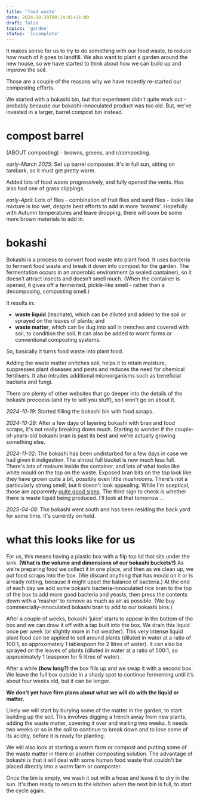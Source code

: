 ```yaml
---
title: 'food waste'
date: 2024-10-20T00:14:01+11:00
draft: false
topics: 'garden'
status: 'incomplete'
---
```


It makes sense for us to try to do something with our food waste, to reduce how much of it goes to landfill. We also want to plant a garden around the new house, so we have started to think about how we can build up and improve the soil.

Those are a couple of the reasons why we have recently re-started our composting efforts.

<!--more-->

We started with a bokashi bin, but that experiment didn't quite work out - probably because our bokashi-innoculated product was too old. But, we've invested in a larger, barrel compost bin instead.

# compost barrel

(ABOUT composting) - browns, greens, and r/composting.

_early-March 2025_: Set up barrel composter. It's in full sun, sitting on tambark, so it must get pretty warm.

Added lots of food waste progressively, and fully opened the vents. Has also had one of grass clippings.

_early-April_: Lots of flies - combination of fruit flies and sand flies - looks like mixture is too wet, despite best efforts to add in more 'browns'. Hopefully with Autumn temperatures and leave dropping, there will soon be some more brown materials to add in.

# bokashi

Bokashi is a process to convert food waste into plant food. It uses bacteria to ferment food waste and break it down into compost for the garden. The fermentation occurs in an anaerobic environment (a sealed container), so it doesn’t attract insects and doesn’t smell much. (When the container is opened, it gives off a fermented, pickle-like smell - rather than a decomposing, composting smell.) 

It results in:
- __waste liquid__ (leachate), which can be diluted and added to the soil or sprayed on the leaves of plants; and
- __waste matter__, which can be dug into soil in trenches and covered with soil, to condition the soil. It can also be added to worm farms or conventional composting systems.

So, basically it turns food waste into plant food.

Adding the waste matter enriches soil, helps it to retain moisture, suppresses plant diseases and pests and reduces the need for chemical fertilisers. It also intrudes additional microorganisms such as beneficial bacteria and fungi.

There are plenty of other websites that go deeper into the details of the bokashi proceess (and try to sell you stuff), so I won't go on about it.

_2024-10-19_: Started filling the bokashi bin with food scraps.

_2024-10-29_: After a few days of layering bokashi with bran and food scraps, it's not really breaking down much. Starting to wonder if the couple-of-years-old bokashi bran is past its best and we're actually growing something else.

_2024-11-02_: The bokashi has been undisturbed for a few days in case we had given it indigestion. The almost full bucket is now much less full. There's lots of moisure inside the container, and lots of what looks like white mould on the top on the waste. Exposed bran bits on the top look like they have grown quite a bit, possibly even little mushrooms. There's not a particularly strong smell, but it doesn't look appealing. While I'm sceptical, those are apparently [quite good signs](https://bokashiliving.com/successful-bokashi-bin-look-like). The third sign to check is whether there is waste liquid being produced. I'll look at that tomorrow ...

_2025-04-08_: The bokashi went south and has been residing the back yard for some time. It's currently on hold.

# what this looks like for us

For us, this means having a plastic box with a flip top lid that sits under the sink. **(What is the volume and dimensions of our bokashi buckets?)** As we’re preparing food we collect it in one place, and then as we clean up, we put food scraps into the box. (We discard anything that has mould on it or is already rotting, because it might upset the balance of bacteria.) At the end of each day we add some bokashi bacteria-innoculated rice bran to the top of the box to add more good bacteria and yeasts, then press the contents down with a ‘masher’ to remove as much as air as possible. (We buy commercially-innoculated bokashi bran to add to our bokashi bins.)

After a couple of weeks, bokashi ‘juice’ starts to appear in the bottom of the box and we can draw it off with a tap built into the box. We drain this liquid once per week (or slightly more in hot weather). This very intense liquid plant food can be applied to soil around plants (diluted in water at a ratio of 100:1, so approximately 1 tablespoon for 2 litres of water). It can also be sprayed on the leaves of plants (diluted in water at a ratio of 500:1, so approximately 1 teaspoon for 5 litres of water).

After a while **(how long?)** the box fills up and we swap it with a second box. We leave the full box outside in a shady spot to continue fermenting until it’s about four weeks old, but it can be longer.

**We don't yet have firm plans about what we will do with the liquid or matter.** 

Likely we will start by burying some of the matter in the garden, to start building up the soil. This involves digging a trench away from new plants, adding the waste matter, covering it over and waiting two weeks. It needs two weeks or so in the soil to continue to break down and to lose some of its acidity, before it is ready for planting.

We will also look at starting a worm farm or compost and putting some of the waste matter in there or another composting solution. The advantage of bokashi is that it will deal with some human food waste that couldn't be placed directly into a worm farm or composter.

Once the bin is empty, we wash it out with a hose and leave it to dry in the sun. It's then ready to return to the kitchen when the next bin is full, to start the cycle again.